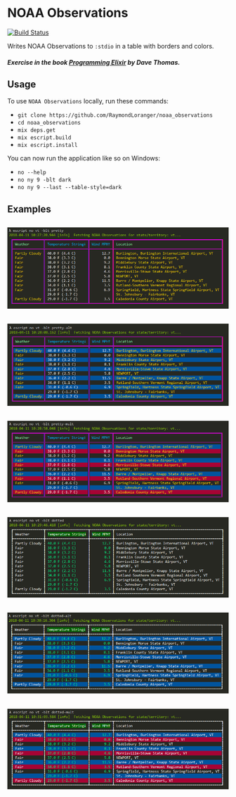# NOAA Observations

[![Build Status](https://travis-ci.org/RaymondLoranger/noaa_observations.svg?branch=master)](https://travis-ci.org/RaymondLoranger/noaa_observations)

Writes NOAA Observations to `:stdio` in a table with borders and colors.

##### Exercise in the book [Programming Elixir](https://pragprog.com/book/elixir16/programming-elixir-1-6) by Dave Thomas.

## Usage

To use `NOAA Observations` locally, run these commands:

  - `git clone https://github.com/RaymondLoranger/noaa_observations`
  - `cd noaa_observations`
  - `mix deps.get`
  - `mix escript.build`
  - `mix escript.install`

You can now run the application like so on Windows:

  - `no --help`
  - `no ny 9 -blt dark`
  - `no ny 9 --last --table-style=dark`

## Examples
## ![pretty](images/pretty.png)
## ![pretty_alt](images/pretty_alt.png)
## ![pretty_mult](images/pretty_mult.png)
## ![dotted](images/dotted.png)
## ![dotted_alt](images/dotted_alt.png)
## ![dotted_mult](images/dotted_mult.png)
